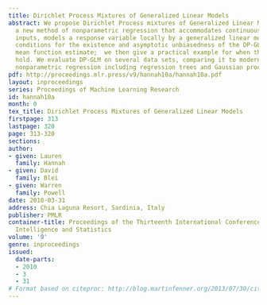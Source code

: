 ```yaml
---
title: Dirichlet Process Mixtures of Generalized Linear Models
abstract: We propose Dirichlet Process mixtures of Generalized Linear Models (DP-GLMs),
  a new method of nonparametric regression that accommodates continuous and categorical
  inputs, models a response variable locally by a generalized linear model.  We give
  conditions for the existence and asymptotic unbiasedness of the DP-GLM regression
  mean function estimate;  we then give a practical example for when those conditions
  hold. We evaluate DP-GLM on several data sets, comparing it to modern methods of
  nonparametric regression including regression trees and Gaussian processes.
pdf: http://proceedings.mlr.press/v9/hannah10a/hannah10a.pdf
layout: inproceedings
series: Proceedings of Machine Learning Research
id: hannah10a
month: 0
tex_title: Dirichlet Process Mixtures of Generalized Linear Models
firstpage: 313
lastpage: 320
page: 313-320
sections: 
author:
- given: Lauren
  family: Hannah
- given: David
  family: Blei
- given: Warren
  family: Powell
date: 2010-03-31
address: Chia Laguna Resort, Sardinia, Italy
publisher: PMLR
container-title: Proceedings of the Thirteenth International Conference on Artificial
  Intelligence and Statistics
volume: '9'
genre: inproceedings
issued:
  date-parts:
  - 2010
  - 3
  - 31
# Format based on citeproc: http://blog.martinfenner.org/2013/07/30/citeproc-yaml-for-bibliographies/
---
```


